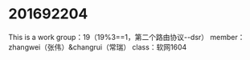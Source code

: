 # 201692204
This is a work 
group：19（19%3==1，第二个路由协议--dsr）
member：zhangwei（张伟）&changrui（常瑞）
class：软网1604
